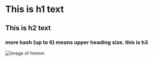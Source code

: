 # This is h1 text
## This is h2 text
### more hash (up to 6) means upper heading size. this is h3

![Image of hmmm](https://preview.redd.it/1rxdhjjf67791.jpg?width=1080&crop=smart&auto=webp&s=080bb522a03c0438d43be3562bb6d9726a27db4d)
